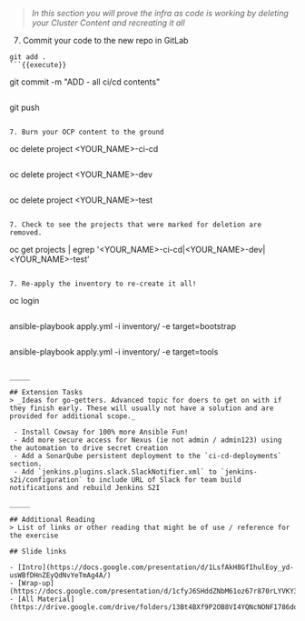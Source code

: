 > _In this section you will prove the infra as code is working by deleting your Cluster Content and recreating it all_

7. Commit your code to the new repo in GitLab
```
git add .
```{{execute}}
```
git commit -m "ADD - all ci/cd contents"
```{{execute}}
```
git push
```{{execute}}

7. Burn your OCP content to the ground
```
oc delete project <YOUR_NAME>-ci-cd
```
```
oc delete project <YOUR_NAME>-dev
```
```
oc delete project <YOUR_NAME>-test
```

7. Check to see the projects that were marked for deletion are removed.
```
oc get projects | egrep '<YOUR_NAME>-ci-cd|<YOUR_NAME>-dev|<YOUR_NAME>-test'
```

7. Re-apply the inventory to re-create it all!
```
oc login <OCP URL PROVIDED DURING ENABLEMENT>
```
```
ansible-playbook apply.yml -i inventory/ -e target=bootstrap
```{{execute}}
```
ansible-playbook apply.yml -i inventory/ -e target=tools
```{{execute}}

_____

## Extension Tasks
> _Ideas for go-getters. Advanced topic for doers to get on with if they finish early. These will usually not have a solution and are provided for additional scope._

 - Install Cowsay for 100% more Ansible Fun!
 - Add more secure access for Nexus (ie not admin / admin123) using the automation to drive secret creation
 - Add a SonarQube persistent deployment to the `ci-cd-deployments` section.
 - Add `jenkins.plugins.slack.SlackNotifier.xml` to `jenkins-s2i/configuration` to include URL of Slack for team build notifications and rebuild Jenkins S2I

_____

## Additional Reading
> List of links or other reading that might be of use / reference for the exercise

## Slide links

- [Intro](https://docs.google.com/presentation/d/1LsfAkH8GfIhulEoy_yd-usWBfDHnZEyQdNvYeTmAg4A/)
- [Wrap-up](https://docs.google.com/presentation/d/1cfyJ6SHddZNbM61oz67r870rLYVKY335zGclXN2uLMY/)
- [All Material](https://drive.google.com/drive/folders/13Bt4BXf9P2OB8VI4YQNcNONF1786dqOx)